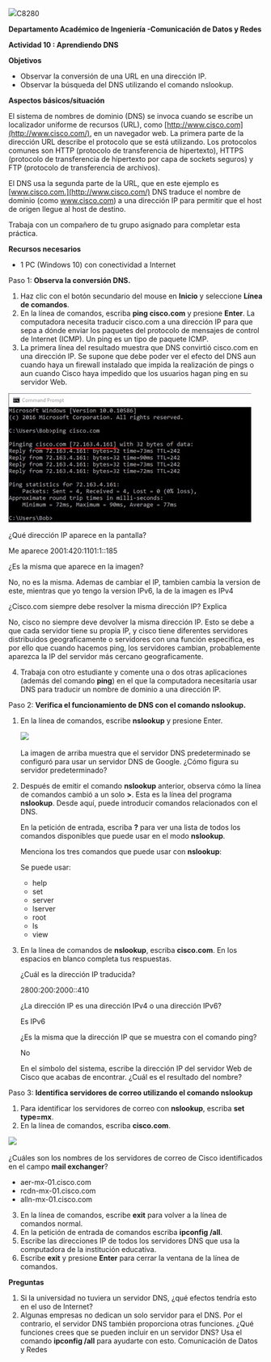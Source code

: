 ![](Aspose.Words.e0e88fb3-5be7-406c-8b3a-251c5a22452c.001.png)C8280

**Departamento Académico de Ingeniería -Comunicación de Datos y Redes** 

**Actividad 10 : Aprendiendo DNS**

**Objetivos**

- Observar la conversión de una URL en una dirección IP.
- Observar la búsqueda del DNS utilizando el comando nslookup.

**Aspectos básicos/situación**

El sistema de nombres de dominio (DNS) se invoca cuando se escribe un localizador uniforme de recursos (URL), como [http://www.cisco.com](http://www.cisco.com/), en un navegador web. La primera parte de la dirección URL describe el protocolo que se está utilizando. Los protocolos comunes son HTTP (protocolo de transferencia de hipertexto), HTTPS (protocolo de transferencia de hipertexto por capa de sockets seguros) y FTP (protocolo de transferencia de archivos).

El DNS usa la segunda parte de la URL, que en este ejemplo es [www.cisco.com.](http://www.cisco.com/) DNS traduce el nombre de dominio (como www.cisco.com) a una dirección IP para permitir que el host de origen llegue al host de destino.

Trabaja con un compañero de tu grupo asignado para completar esta práctica.

**Recursos necesarios**

- 1 PC (Windows 10) con conectividad a Internet

Paso 1: **Observa la conversión DNS.**

1. Haz clic con el botón secundario del mouse en **Inicio** y seleccione **Línea de comandos**.
1. En la línea de comandos, escriba **ping cisco.com** y presione **Enter**. La computadora necesita traducir cisco.com a una dirección IP para que sepa a dónde enviar los paquetes del protocolo de mensajes de control de Internet (ICMP). Un ping es un tipo de paquete ICMP.
3. La primera línea del resultado muestra que DNS convirtió cisco.com en una dirección IP. Se supone que debe poder ver el efecto del DNS aun cuando haya un firewall instalado que impida la realización de pings o aun cuando Cisco haya impedido que los usuarios hagan ping en su servidor Web.

![](Aspose.Words.e0e88fb3-5be7-406c-8b3a-251c5a22452c.002.jpeg)

¿Qué dirección IP aparece en la pantalla?

Me aparece 2001:420:1101:1::185

¿Es la misma que aparece en la imagen?

No, no es la misma. Ademas de cambiar el IP, tambien cambia la version de este, mientras que yo tengo la version IPv6, la de la imagen es IPv4

¿Cisco.com siempre debe resolver la misma dirección IP? Explica

No, cisco no siempre deve devolver la misma dirección IP. Esto se debe a que cada servidor tiene su propia IP, y cisco tiene diferentes servidores distribuidos geograficamente o servidores con una función especifica, es por ello que cuando hacemos ping, los servidores cambian, probablemente aparezca la IP del servidor más cercano geograficamente.

4. Trabaja con otro estudiante y comente una o dos otras aplicaciones (además del comando **ping**) en el que la computadora necesitaría usar DNS para traducir un nombre de dominio a una dirección IP.

Paso 2: **Verifica el funcionamiento de DNS con el comando nslookup.**

1. En la línea de comandos, escribe **nslookup** y presione Enter.

   ![](Aspose.Words.e0e88fb3-5be7-406c-8b3a-251c5a22452c.003.png)

   La imagen de arriba muestra que el servidor DNS predeterminado se configuró para usar un servidor DNS de Google. ¿Cómo figura su servidor predeterminado?

2. Después de emitir el comando **nslookup** anterior, observa cómo la línea de comandos cambió a un solo **>**. Esta es la línea del programa **nslookup**. Desde aquí, puede introducir comandos relacionados con el DNS.

   En la petición de entrada, escriba **?** para ver una lista de todos los comandos disponibles que puede usar en el modo **nslookup**.

   Menciona los tres comandos que puede usar con **nslookup**:

   Se puede usar: 

   - help
   - set
   - server
   - lserver
   - root
   - ls
   - view

3. En la línea de comandos de **nslookup**, escriba **cisco.com**. En los espacios en blanco completa tus respuestas.

   ¿Cuál es la dirección IP traducida?

   2800:200:2000::410

   ¿La dirección IP es una dirección IPv4 o una dirección IPv6?

   Es IPv6

   ¿Es la misma que la dirección IP que se muestra con el comando ping?

   No 

   En el símbolo del sistema, escribe la dirección IP del servidor Web de Cisco que acabas de encontrar. ¿Cuál es el resultado del nombre?

Paso 3: **Identifica servidores de correo utilizando el comando nslookup**

1. Para identificar los servidores de correo con **nslookup**, escriba **set type=mx**.
1. En la línea de comandos, escriba **cisco.com**.

![](Aspose.Words.e0e88fb3-5be7-406c-8b3a-251c5a22452c.004.png)

¿Cuáles son los nombres de los servidores de correo de Cisco identificados en el campo **mail exchanger**?

- aer-mx-01.cisco.com
- rcdn-mx-01.cisco.com
- alln-mx-01.cisco.com

3. En la línea de comandos, escribe **exit** para volver a la línea de comandos normal.
3. En la petición de entrada de comandos escriba **ipconfig /all**.
3. Escribe las direcciones IP de todos los servidores DNS que usa la computadora de la institución educativa.
3. Escribe **exit** y presione **Enter** para cerrar la ventana de la línea de comandos.

**Preguntas**

1. Si la universidad no tuviera un servidor DNS, ¿qué efectos tendría esto en el uso de Internet?
1. Algunas empresas no dedican un solo servidor para el DNS. Por el contrario, el servidor DNS también proporciona otras funciones. ¿Qué funciones crees que se pueden incluir en un servidor DNS? Usa el comando **ipconfig /all** para ayudarte con esto.
Comunicación de Datos y Redes
